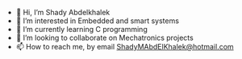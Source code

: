 - 👋 Hi, I’m Shady Abdelkhalek
- 👀 I’m interested in Embedded and smart systems
- 🌱 I’m currently learning C programming
- 💞️ I’m looking to collaborate on Mechatronics projects
- 📫 How to reach me, by email ShadyMAbdElKhalek@hotmail.com

<!---
ShadyM97/ShadyM97 is a ✨ special ✨ repository because its `README.md` (this file) appears on your GitHub profile.
You can click the Preview link to take a look at your changes.
--->
